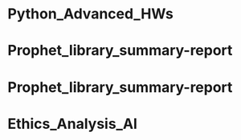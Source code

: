 # Python_Advanced_HWs
# Prophet_library_summary-report
# Prophet_library_summary-report
# Ethics_Analysis_AI
